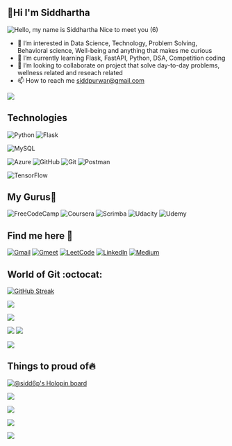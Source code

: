 ## __👋Hi I'm Siddhartha__


![Hello, my name is Siddhartha Nice to meet you  (6)](https://user-images.githubusercontent.com/91800813/236804973-5897640c-64f7-420f-b9af-e9c3ffa43e44.png)

- 👀 I’m interested in Data Science, Technology, Problem Solving, Behavioral science, Well-being and anything that makes me curious 
- 🌱 I’m currently learning Flask, FastAPI, Python, DSA, Competition coding
- 💞️ I’m looking to collaborate on project that solve day-to-day problems, wellness related and reseach related
- 📫 How to reach me siddpurwar@gmail.com

<img src="https://komarev.com/ghpvc/?username=sidd6p&color=green">


## __Technologies__

![Python](https://img.shields.io/badge/python-3670A0?style=for-the-badge&logo=python&logoColor=ffdd54)
![Flask](https://img.shields.io/badge/flask-%23000.svg?style=for-the-badge&logo=flask&logoColor=white)

![MySQL](https://img.shields.io/badge/mysql-%2300f.svg?style=for-the-badge&logo=mysql&logoColor=white)

![Azure](https://img.shields.io/badge/azure-%230072C6.svg?style=for-the-badge&logo=microsoftazure&logoColor=white)
![GitHub](https://img.shields.io/badge/github-%23121011.svg?style=for-the-badge&logo=github&logoColor=white)
![Git](https://img.shields.io/badge/git-%23F05033.svg?style=for-the-badge&logo=git&logoColor=white)
![Postman](https://img.shields.io/badge/Postman-FF6C37?style=for-the-badge&logo=postman&logoColor=white)

![TensorFlow](https://img.shields.io/badge/TensorFlow-%23FF6F00.svg?style=for-the-badge&logo=TensorFlow&logoColor=white)


## __My Gurus🙏__

![FreeCodeCamp](https://img.shields.io/badge/Freecodecamp-%23123.svg?&style=for-the-badge&logo=freecodecamp&logoColor=green)
![Coursera](https://img.shields.io/badge/Coursera-%230056D2.svg?style=for-the-badge&logo=Coursera&logoColor=white)
![Scrimba](https://img.shields.io/badge/scrimba-2B283A?style=for-the-badge&logo=scrimba&logoColor=white)
![Udacity](https://img.shields.io/badge/Udacity-grey?style=for-the-badge&logo=udacity&logoColor=#5FCFEE)
![Udemy](https://img.shields.io/badge/Udemy-EC5252?style=for-the-badge&logo=Udemy&logoColor=white)

## __Find me here 📍__

[![Gmail](https://img.shields.io/badge/Gmail-D14836?style=for-the-badge&logo=gmail&logoColor=white)](mailto:siddpurwar@gmail.com)
[![Gmeet](https://img.shields.io/badge/Google%20Meet-00897B?style=for-the-badge&logo=google-meet&logoColor=white)](https://calendly.com/siddp6)
[![LeetCode](https://img.shields.io/badge/LeetCode-000000?style=for-the-badge&logo=LeetCode&logoColor=#d16c06)](https://leetcode.com/siddp6/)
[![LinkedIn](https://img.shields.io/badge/linkedin-%230077B5.svg?style=for-the-badge&logo=linkedin&logoColor=white)](https://www.linkedin.com/in/siddhartha-purwar/)
[![Medium](https://img.shields.io/badge/Medium-12100E?style=for-the-badge&logo=medium&logoColor=white)](https://siddp6.medium.com/)


## __World of Git :octocat:__   
[![GitHub Streak](https://github-readme-streak-stats.herokuapp.com?user=sidd6p&theme=tokyonight&hide_border=true)](https://git.io/streak-stats)

![](http://github-profile-summary-cards.vercel.app/api/cards/most-commit-language?username=sidd6p&theme=tokyonight)
<!-- ![](http://github-profile-summary-cards.vercel.app/api/cards/repos-per-language?username=sidd6p&theme=tokyonight) -->

![](https://github-readme-stats.vercel.app/api?username=sidd6p&theme=tokyonight&show_icons=true&locale=en&layout=compact)


![](https://activity-graph.herokuapp.com/graph?username=sidd6p&theme=black)
![](https://github-profile-summary-cards.vercel.app/api/cards/profile-details?username=sidd6p&theme=tokyonight)

![](http://github-profile-summary-cards.vercel.app/api/cards/productive-time?username=sidd6p&theme=tokyonight&utcOffset=8)

## __Things to proud of🔥__  
[![@sidd6p's Holopin board](https://holopin.me/sidd6p)](https://holopin.io/@sidd6p)

![](https://github-profile-trophy.vercel.app/?username=sidd6p&theme=tokyonight)

![](https://leetcard.jacoblin.cool/siddp6?ext=contest)

![](https://user-images.githubusercontent.com/91800813/236804697-b2f7a463-f1fe-4429-b5fb-4864d9614ccc.png)


![](https://user-images.githubusercontent.com/91800813/236803971-d2f9ba79-b1ed-4e74-aac6-cd0cd031765c.png)
